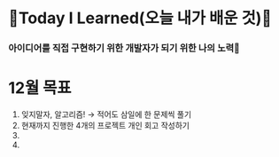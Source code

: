 # 🌱Today I Learned(오늘 내가 배운 것)🌱

<h3> 아이디어를 직접 구현하기 위한 개발자가 되기 위한 나의 노력🤞</h3>

<h1>12월 목표</h1>

1. 잊지말자, 알고리즘! → 적어도 삼일에 한 문제씩 풀기<br>
2. 현재까지 진행한 4개의 프로젝트 개인 회고 작성하기<br>
3. <br>
4. <br>

